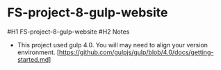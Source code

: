# FS-project-8-gulp-website
#H1 FS-project-8-gulp-website
#H2 Notes
* This project used gulp 4.0.  You will may need to align your version environment. [https://github.com/gulpjs/gulp/blob/4.0/docs/getting-started.md]
